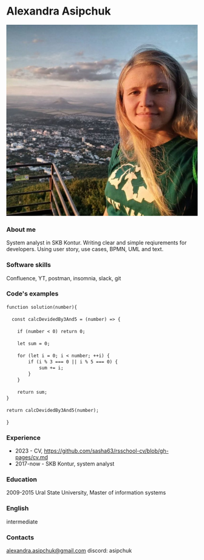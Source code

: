 # Alexandra Asipchuk
![фото](./photo.png)

### About me
System analyst in SKB Kontur. Writing clear and simple reqiurements for developers. Using user story, use cases, BPMN, UML and text.

### Software skills
Confluence, YT, postman, insomnia, slack, git

### Code's examples
```
function solution(number){
  
  const calcDevidedBy3And5 = (number) => {
    
    if (number < 0) return 0;
    
    let sum = 0;
    
    for (let i = 0; i < number; ++i) {
        if (i % 3 === 0 || i % 5 === 0) {
            sum += i;
        }
    }
    
    return sum;
}

return calcDevidedBy3And5(number);
  
}
```
### Experience
- 2023 - СV, https://github.com/sasha63/rsschool-cv/blob/gh-pages/cv.md
- 2017-now - SKB Kontur, system analyst

### Education
2009-2015 Ural State University, Master of information systems

### English
intermediate

### Contacts
alexandra.asipchuk@gmail.com
discord: asipchuk
